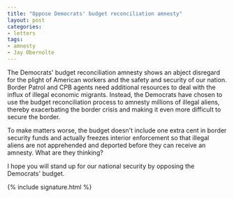 ```yaml
---
title: "Oppose Democrats' budget reconciliation amnesty"
layout: post
categories:
- letters
tags:
- amnesty
- Jay Obernolte
---
```


The Democrats' budget reconciliation amnesty shows an abject disregard for the plight of American workers and the safety and security of our nation. Border Patrol and CPB agents need additional resources to deal with the influx of illegal economic migrants. Instead, the Democrats have chosen to use the budget reconciliation process to amnesty millions of illegal aliens, thereby exacerbating the border crisis and making it even more difficult to secure the border.

To make matters worse, the budget doesn't include one extra cent in border security funds and actually freezes interior enforcement so that illegal aliens are not apprehended and deported before they can receive an amnesty. What are they thinking?

I hope you will stand up for our national security by opposing the Democrats' budget.

{% include signature.html %}
